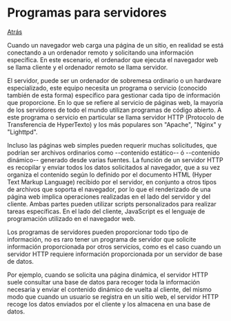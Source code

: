 # Programas para servidores
<a href=../README.md>Atrás</a>

Cuando un navegador web carga una página de un sitio, en realidad se está conectando a un ordenador remoto y solicitando una información específica. En este escenario, el ordenador que ejecuta el navegador web se llama cliente y el ordenador remoto se llama servidor.

El servidor, puede ser un ordenador de sobremesa ordinario o un hardware especializado, este equipo necesita un programa o servicio (conocido también de esta forma) específico para gestionar cada tipo de información que proporcione. En lo que se refiere al servicio de páginas web, la mayoría de los servidores de todo el mundo utilizan programas de código abierto. A este programa o servicio en particular se llama servidor HTTP (Protocolo de Transferencia de HyperTexto) y los más populares son "Apache", "Nginx" y "Lighttpd".

Incluso las páginas web simples pueden requerir muchas solicitudes, que podrían ser archivos ordinarios como --contenido estático-- ó --contenido dinámico-- generado desde varias fuentes. La función de un servidor HTTP es recopilar y enviar todos los datos solicitados al navegador, que a su vez organiza el contenido según lo definido por el documento HTML (Hyper Text Markup Language) recibido por el servidor, en conjunto a otros tipos de archivos que soporta el navegador, por lo que el renderizado de una página web implica operaciones realizadas en el lado del servidor y del cliente. Ambas partes pueden utilizar scripts personalizados para realizar tareas específicas. En el lado del cliente, JavaScript es el lenguaje de programación utilizado en el navegador web.

Los programas de servidores pueden proporcionar todo tipo de información, no es raro tener un programa de servidor que solicite información proporcionada por otros servicios, como es el caso cuando un servidor HTTP requiere información proporcionada por un servidor de base de datos.

Por ejemplo, cuando se solicita una página dinámica, el servidor HTTP suele consultar una base de datos para recoger toda la información necesaria y enviar el contenido dinámico de vuelta al cliente, del mismo modo que cuando un usuario se registra en un sitio web, el servidor HTTP recoge los datos enviados por el cliente y los almacena en una base de datos.